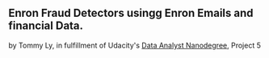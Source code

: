 ## Enron Fraud Detectors usingg Enron Emails and financial Data.
by Tommy Ly, in fulfillment of Udacity's [Data Analyst Nanodegree](https://www.udacity.com/course/nd002), Project 5






